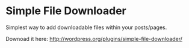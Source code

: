 # Simple File Downloader
Simplest way to add downloadable files within your posts/pages.

Downoad it here:
http://wordpress.org/plugins/simple-file-downloader/
